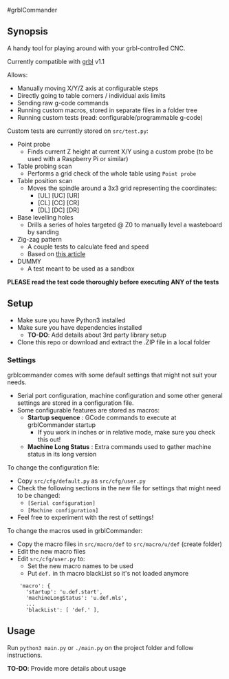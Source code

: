 #grblCommander

## Synopsis

A handy tool for playing around with your grbl-controlled CNC.

Currently compatible with [grbl](https://github.com/gnea/grbl) v1.1

Allows:

* Manually moving X/Y/Z axis at configurable steps
* Directly going to table corners / individual axis limits
* Sending raw g-code commands
* Running custom macros, stored in separate files in a folder tree
* Running custom tests (read: configurable/programmable g-code)

Custom tests are currently stored on `src/test.py`:

* Point probe
    * Finds current Z height at current X/Y using a custom probe (to be used with a Raspberry Pi or similar)
* Table probing scan
    * Performs a grid check of the whole table using `Point probe`
* Table position scan
    * Moves the spindle around a 3x3 grid representing the coordinates:
        * [UL] [UC] [UR]
        * [CL] [CC] [CR]
        * [DL] [DC] [DR]
* Base levelling holes
    * Drills a series of holes targeted @ Z0 to manually level a wasteboard by sanding
* Zig-zag pattern
    * A couple tests to calculate feed and speed
    * Based on [this article](http://www.precisebits.com/tutorials/calibrating_feeds_n_speeds.htm)
* DUMMY
    * A test meant to be used as a sandbox

**PLEASE read the test code thoroughly before executing ANY of the tests**

## Setup

* Make sure you have Python3 installed
* Make sure you have dependencies installed
    * **TO-DO**: Add details about 3rd party library setup
* Clone this repo or download and extract the .ZIP file in a local folder

### Settings
grblcommander comes with some default settings that might not suit your needs.

* Serial port configuration, machine configuration and some other general settings are stored in a configuration file.
* Some configurable features are stored as macros:
    * **Startup sequence** : GCode commands to execute at grblCommander startup
        * If you work in inches or in relative mode, make sure you check this out!
    * **Machine Long Status** : Extra commands used to gather machine status in its long version

To change the configuration file:

* Copy `src/cfg/default.py` as `src/cfg/user.py`
* Check the following sections in the new file for settings that might need to be changed:
    * `[Serial configuration]`
    * `[Machine configuration]`
* Feel free to experiment with the rest of settings!

To change the macros used in grblCommander:

* Copy the macro files in `src/macro/def` to `src/macro/u/def` (create folder)
* Edit the new macro files
* Edit `src/cfg/user.py` to:
    * Set the new macro names to be used
    * Put `def.` in th macro blackList so it's not loaded anymore
```
    'macro': {
      'startup': 'u.def.start',
      'machineLongStatus': 'u.def.mls',
      ...
      'blackList': [ 'def.' ],
```

## Usage

Run `python3 main.py` or `./main.py` on the project folder and follow instructions.

**TO-DO**: Provide more details about usage
